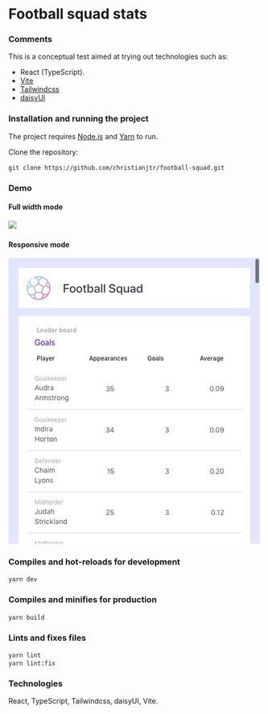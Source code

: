 # Football squad stats

### Comments

This is a conceptual test aimed at trying out technologies such as:

- React (TypeScript).
- [Vite](https://vitejs.dev/)
- [Tailwindcss](https://tailwindcss.com/)
- [daisyUI](https://daisyui.com/)

### Installation and running the project

The project requires [Node.js](https://nodejs.org/) and [Yarn](https://yarnpkg.com/) to run.

Clone the repository:

```shell
git clone https://github.com/christianjtr/football-squad.git
```

### Demo

#### Full width mode

![](full-width-demo.gif)

#### Responsive mode

![](responsive-demo.gif)

### Compiles and hot-reloads for development

```
yarn dev
```

### Compiles and minifies for production

```
yarn build
```

### Lints and fixes files

```
yarn lint
yarn lint:fix
```

### Technologies

React, TypeScript, Tailwindcss, daisyUI, Vite.
